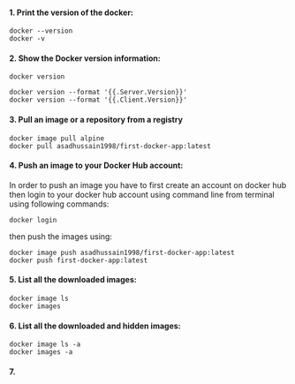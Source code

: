 #### 1. Print the version of the docker:
```
docker --version
docker -v
```
#### 2. Show the Docker version information:
```
docker version

docker version --format '{{.Server.Version}}'
docker version --format '{{.Client.Version}}'
```
#### 3.  Pull an image or a repository from a registry
```
docker image pull alpine
docker pull asadhussain1998/first-docker-app:latest
```
#### 4.  Push an image to your Docker Hub account:
In order to push an image you have to first create an account on docker hub then login to your docker hub account using command line from terminal using following commands:
```
docker login
```
then push the images using:
```
docker image push asadhussain1998/first-docker-app:latest
docker push first-docker-app:latest
```
#### 5. List all the downloaded images:
```
docker image ls
docker images
```
#### 6. List all the downloaded and hidden images:
```
docker image ls -a
docker images -a
```
#### 7. 

